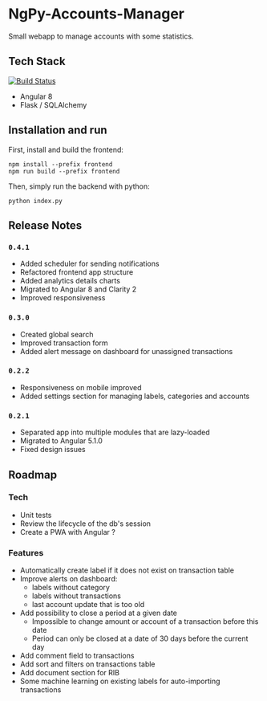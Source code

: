 NgPy-Accounts-Manager
=====================

Small webapp to manage accounts with some statistics.


## Tech Stack

[![Build Status](https://travis-ci.org/egoettelmann/ngpy-accounts-manager.svg?branch=develop)](https://travis-ci.org/egoettelmann/ngpy-accounts-manager)

- Angular 8
- Flask / SQLAlchemy

## Installation and run

First, install and build the frontend:

```
npm install --prefix frontend
npm run build --prefix frontend
```

Then, simply run the backend with python:

```
python index.py
```

## Release Notes

### `0.4.1`

- Added scheduler for sending notifications
- Refactored frontend app structure
- Added analytics details charts
- Migrated to Angular 8 and Clarity 2
- Improved responsiveness

### `0.3.0`

- Created global search
- Improved transaction form
- Added alert message on dashboard for unassigned transactions

### `0.2.2`

- Responsiveness on mobile improved
- Added settings section for managing labels, categories and accounts

### `0.2.1`

- Separated app into multiple modules that are lazy-loaded
- Migrated to Angular 5.1.0
- Fixed design issues


## Roadmap

### Tech

- Unit tests
- Review the lifecycle of the db's session
- Create a PWA with Angular ?

### Features

- Automatically create label if it does not exist on transaction table
- Improve alerts on dashboard:
  - labels without category
  - labels without transactions
  - last account update that is too old
- Add possibility to close a period at a given date
  - Impossible to change amount or account of a transaction before this date
  - Period can only be closed at a date of 30 days before the current day
- Add comment field to transactions
- Add sort and filters on transactions table
- Add document section for RIB
- Some machine learning on existing labels for auto-importing transactions
